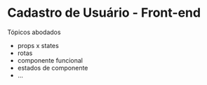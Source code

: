 # Cadastro de Usuário - Front-end

Tópicos abodados
  * props x states
  * rotas
  * componente funcional
  * estados de componente
  * ...

